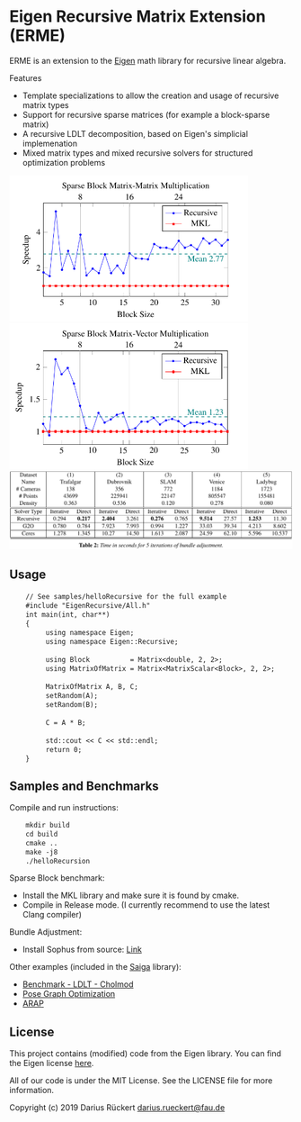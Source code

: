 # Eigen Recursive Matrix Extension (ERME)

ERME is an extension to the [Eigen](http://eigen.tuxfamily.org/index.php?title=Main_Page) math library for recursive linear algebra. 

Features
 * Template specializations to allow the creation and usage of recursive matrix types
 * Support for recursive sparse matrices (for example a block-sparse matrix)
 * A recursive LDLT decomposition, based on Eigen's simplicial implemenation
 * Mixed matrix types and mixed recursive solvers for structured optimization problems
 
 <img src="data/1.png" width="425"/> <img src="data/2.png" width="425"/> 
  <img src="data/ba_table.png" width="800"/>
## Usage
	
        // See samples/helloRecursive for the full example
        #include "EigenRecursive/All.h"
        int main(int, char**)
        {
             using namespace Eigen;
             using namespace Eigen::Recursive;

             using Block          = Matrix<double, 2, 2>;
             using MatrixOfMatrix = Matrix<MatrixScalar<Block>, 2, 2>;

             MatrixOfMatrix A, B, C;
             setRandom(A);
             setRandom(B);

             C = A * B;

             std::cout << C << std::endl;
             return 0;
        }
    
## Samples and Benchmarks

Compile and run instructions:

        mkdir build
        cd build
        cmake ..
        make -j8
        ./helloRecursion

Sparse Block benchmark:

 * Install the MKL library and make sure it is found by cmake.
 * Compile in Release mode. (I currently recommend to use the latest Clang compiler)
 
 Bundle Adjustment:
 * Install Sophus from source: [Link](https://github.com/strasdat/Sophus)

Other examples (included in the [Saiga](https://github.com/darglein/saiga) library):
 * [Benchmark - LDLT - Cholmod](https://github.com/darglein/saiga/tree/master/samples/vision/sparse_ldlt)
 * [Pose Graph Optimization](https://github.com/darglein/saiga/blob/master/src/saiga/vision/pgo/PGORecursive.h)
  * [ARAP](https://github.com/darglein/saiga/blob/master/src/saiga/vision/arap/RecursiveArap.h)
	
## License

This project contains (modified) code from the Eigen library. You can find the Eigen license [here](http://eigen.tuxfamily.org/index.php?title=Main_Page#License).

All of our code is under the MIT License. See the LICENSE file for more information.

Copyright (c) 2019 Darius Rückert <darius.rueckert@fau.de>


